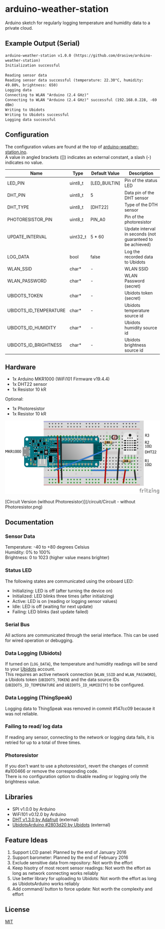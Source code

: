 # arduino-weather-station

Arduino sketch for regularly logging temperature and humidity data to a private cloud.

## Example Output (Serial)
```
arduino-weather-station v1.0.0 (https://github.com/drasive/arduino-weather-station)
Initialization successful

Reading sensor data
Reading sensor data successful (temperature: 22.30°C, humidity: 49.80%, brightness: 650)
Logging data
Connecting to WLAN "Arduino (2.4 GHz)"
Connecting to WLAN "Arduino (2.4 GHz)" successful (192.168.0.228, -69 dBm)
Writing to Ubidots
Writing to Ubidots successful
Logging data successful
```

## Configuration
The configuration values are found at the top of [arduino-weather-station.ino](/arduino-weather-station/arduino-weather-station.ino).  
A value in angled brackets ([]) indicates an external constant, a slash (-) indicates no value.

Name                   | Type     | Default Value   | Description
-----------------------|----------|-----------------|------------
LED_PIN                | uint8_t  | [LED_BUILTIN]   | Pin of the status LED
DHT_PIN                | uint8_t  | 5               | Data pin of the DHT sensor
DHT_TYPE               | uint8_t  | [DHT22]         | Type of the DTH sensor
PHOTORESISTOR_PIN      | uint8_t  | PIN_A0          | Pin of the photoresistor
UPDATE_INTERVAL        | uint32_t | 5 * 60          | Update interval in seconds (not guaranteed to be achieved)
LOG_DATA               | bool     | false           | Log the recorded data to Ubidots
WLAN_SSID              | char*    | -               | WLAN SSID
WLAN_PASSWORD          | char*    | -               | WLAN Password (secret)
UBIDOTS_TOKEN          | char*    | -               | Ubidots token (secret)
UBIDOTS_ID_TEMPERATURE | char*    | -               | Ubidots temperature source id
UBIDOTS_ID_HUMIDITY    | char*    | -               | Ubidots humidity source id
UBIDOTS_ID_BRIGHTNESS  | char*    | -               | Ubidots brightness source id

## Hardware
- 1x Arduino MKR1000 (WiFi101 Firmware v19.4.4)
- 1x DHT22 sensor
- 1x Resistor 10 kR

Optional:
- 1x Photoresistor
- 1x Resistor 10 kR

![Breadboard](/circuit/Breadboard.png)

[Circuit Version (without Photoresistor)](/circuit/Circuit - without Photoresistor.png)

## Documentation
### Sensor Data
Temperature: -40 to +80 degrees Celsius  
Humidity: 0% to 100%  
Brightness: 0 to 1023 (higher value means brighter)

### Status LED
The following states are communicated using the onboard LED:
- Initializing: LED is off (after turning the device on)
- Initialized:  LED blinks three times (after initializing)
- Active:       LED is on (reading or logging sensor values)
- Idle:         LED is off (waiting for next update)
- Failing:      LED blinks (last update failed)

### Serial Bus
All actions are communicated through the serial interface. This can be used for wired operation or debugging.

### Data Logging (Ubidots)
If turned on (`LOG_DATA`), the temperature and humidity readings will be send to your [Ubidots](https://ubidots.com/) account.  
This requires an active network connection (`WLAN_SSID` and `WLAN_PASSWORD`), a Ubidots token (`UBIDOTS_TOKEN`) and the data source IDs (`UBIDOTS_ID_TEMPERATURE` and `UBIDOTS_ID_HUMIDITY`) to be configured.

### Data Logging (ThingSpeak)
Logging data to ThingSpeak was removed in commit #147cc09 because it was not reliable.

### Failing to read/ log data
If reading any sensor, connecting to the network or logging data fails, it is retried for up to a total of three times.

### Photoresistor
If you don't want to use a photoresistor), revert the changes of commit #a100466 or remove the corresponding code.  
There is no configuration option to disable reading or logging only the brightness value.

## Libraries
- SPI v1.0.0 by Arduino
- WiFi101 v0.12.0 by Arduino
- [DHT v1.3.0 by Adafruit](https://github.com/adafruit/DHT-sensor-library) (external)
- [UbidotsArduino #2803d20 by Ubidots](https://github.com/ubidots/ubidots-arduino-wifi) (external)

## Feature Ideas
1. Support LCD panel: Planned by the end of January 2016
1. Support barometer: Planned by the end of February 2016
1. Exclude sensitive data from repository: Not worth the effort
1. Keep hisotry of most recent sensor readings: Not worth the effort as long as network connecting works reliably
1. Use better library for uploading to Ubidots: Not worth the effort as long as UbidotsArduino works reliably
1. Add command/ button to force update: Not worth the complexity and effort

## License
[MIT](/LICENSE)
